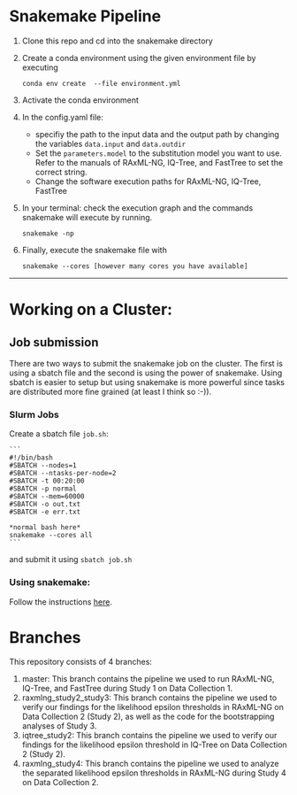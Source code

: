 # Snakemake Pipeline

1. Clone this repo and cd into the snakemake directory
2. Create a conda environment using the given environment file by executing
    ```
    conda env create  --file environment.yml
    ```
3. Activate the conda environment

4. In the config.yaml file: 
   * specifiy the path to the input data and the output path by changing the variables `data.input` and `data.outdir`
   * Set the `parameters.model` to the substitution model you want to use. Refer to the manuals of RAxML-NG, IQ-Tree, and FastTree to set the correct string. 
   * Change the software execution paths for RAxML-NG, IQ-Tree, FastTree

5. In your terminal: check the execution graph and the commands snakemake will execute by running.
    ```
    snakemake -np
    ```

6. Finally, execute the snakemake file with 
    ```
    snakemake --cores [however many cores you have available]
    ```


<hr>


# Working on a Cluster: 
## Job submission
There are two ways to submit the snakemake job on the cluster.
The first is using a sbatch file and the second is using the power of snakemake. Using sbatch is easier to setup but using snakemake is more powerful since tasks are distributed more fine grained (at least I think so :-)).
### Slurm Jobs
Create a sbatch file ```job.sh```:

    ```
    #!/bin/bash
    #SBATCH --nodes=1
    #SBATCH --ntasks-per-node=2
    #SBATCH -t 00:20:00
    #SBATCH -p normal
    #SBATCH --mem=60000
    #SBATCH -o out.txt
    #SBATCH -e err.txt

    *normal bash here*
    snakemake --cores all
    ```
and submit it using ```sbatch job.sh```


### Using snakemake:
Follow the instructions [here](https://github.com/tschuelia/snakemake-on-slurm-clusters).


# Branches
This repository consists of 4 branches:
1. master: This branch contains the pipeline we used to run RAxML-NG, IQ-Tree, and FastTree during Study 1 on Data Collection 1.
2. raxmlng_study2_study3: This branch contains the pipeline we used to verify our findings for the likelihood epsilon thresholds in RAxML-NG on Data Collection 2 (Study 2), as well as the code for the bootstrapping analyses of Study 3.
3. iqtree_study2: This branch contains the pipeline we used to verify our findings for the likelihood epsilon threshold in IQ-Tree on Data Collection 2 (Study 2).
4. raxmlng_study4: This branch contains the pipeline we used to analyze the separated likelihood epsilon thresholds in RAxML-NG during Study 4 on Data Collection 2.